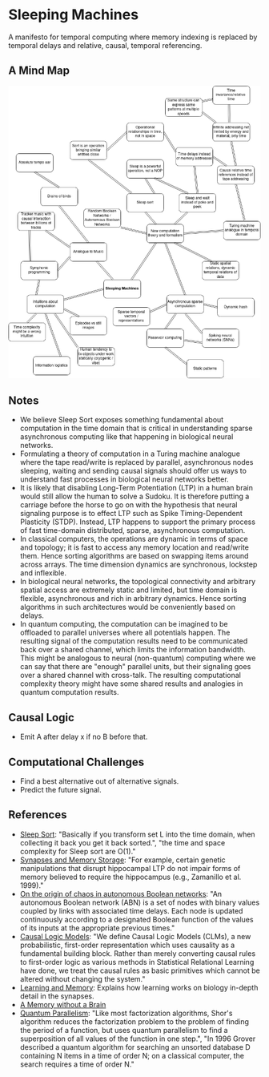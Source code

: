 # Sleeping Machines
A manifesto for temporal computing where memory indexing is replaced by temporal delays and relative, causal, temporal referencing.

## A Mind Map
![Alt](sleeping_machines.png)

## Notes

- We believe Sleep Sort exposes something fundamental about computation in the time domain that is critical in understanding sparse asynchronous computing like that happening in biological neural networks.
- Formulating a theory of computation in a Turing machine analogue where the tape read/write is replaced by parallel, asynchronous nodes sleeping, waiting and sending causal signals should offer us ways to understand fast processes in biological neural networks better.
- It is likely that disabling Long-Term Potentiation (LTP) in a human brain would still allow the human to solve a Sudoku. It is therefore putting a carriage before the horse to go on with the hypothesis that neural signaling purpose is to effect LTP such as Spike Timing-Dependent Plasticity (STDP). Instead, LTP happens to support the primary process of fast time-domain distributed, sparse, asynchronous computation.
- In classical computers, the operations are dynamic in terms of space and topology; it is fast to access any memory location and read/write them. Hence sorting algorithms are based on swapping items around across arrays. The time dimension dynamics are synchronous, lockstep and inflexible.
- In biological neural networks, the topological connectivity and arbitrary spatial access are extremely static and limited, but time domain is flexible, asynchronous and rich in arbitrary dynamics. Hence sorting algorithms in such architectures would be conveniently based on delays.
- In quantum computing, the computation can be imagined to be offloaded to parallel universes where all potentials happen. The resulting signal of the computation results need to be communicated back over a shared channel, which limits the information bandwidth. This might be analogous to neural (non-quantum) computing where we can say that there are "enough" parallel units, but their signaling goes over a shared channel with cross-talk. The resulting computational complexity theory might have some shared results and analogies in quantum computation results.

## Causal Logic

- Emit A after delay x if no B before that.

## Computational Challenges

- Find a best alternative out of alternative signals.
- Predict the future signal.

## References

- [Sleep Sort](https://rosettacode.org/wiki/Sorting_algorithms/Sleep_sort): "Basically if you transform set L into the time domain, when collecting it back you get it back sorted.", "the time and space complexity for Sleep sort are O(1)."
- [Synapses and Memory Storage](https://www.ncbi.nlm.nih.gov/pmc/articles/PMC3367555/): "For example, certain genetic manipulations that disrupt hippocampal LTP do not impair forms of memory believed to require the hippocampus (e.g., Zamanillo et al. 1999)."
- [On the origin of chaos in autonomous Boolean networks](https://royalsocietypublishing.org/doi/10.1098/rsta.2009.0235): "An autonomous Boolean network (ABN) is a set of nodes with binary values coupled by links with associated time delays. Each node is updated continuously according to a designated Boolean function of the values of its inputs at the appropriate previous times."
- [Causal Logic Models](https://sites.stat.washington.edu/tsr/uai-causal-structure-learning-workshop/papers/dash.pdf): "We define Causal Logic Models (CLMs), a new probabilistic, first-order representation which uses causality as a fundamental building block. Rather than merely converting causal rules to first-order logic as various methods in Statistical Relational Learning have done, we treat the causal rules as basic primitives which cannot be altered without changing the system."
- [Learning and Memory](http://michaeldmann.net/mann18.html): Explains how learning works on biology in-depth detail in the synapses.
- [A Memory without a Brain](https://www.tum.de/nc/en/about-tum/news/press-releases/details/36462/)
- [Quantum Parallelism](https://www.sciencedirect.com/topics/mathematics/quantum-parallelism): "Like most factorization algorithms, Shor's algorithm reduces the factorization problem to the problem of finding the period of a function, but uses quantum parallelism to find a superposition of all values of the function in one step.", "In 1996 Grover described a quantum algorithm for searching an unsorted database D containing N items in a time of order N; on a classical computer, the search requires a time of order N."
